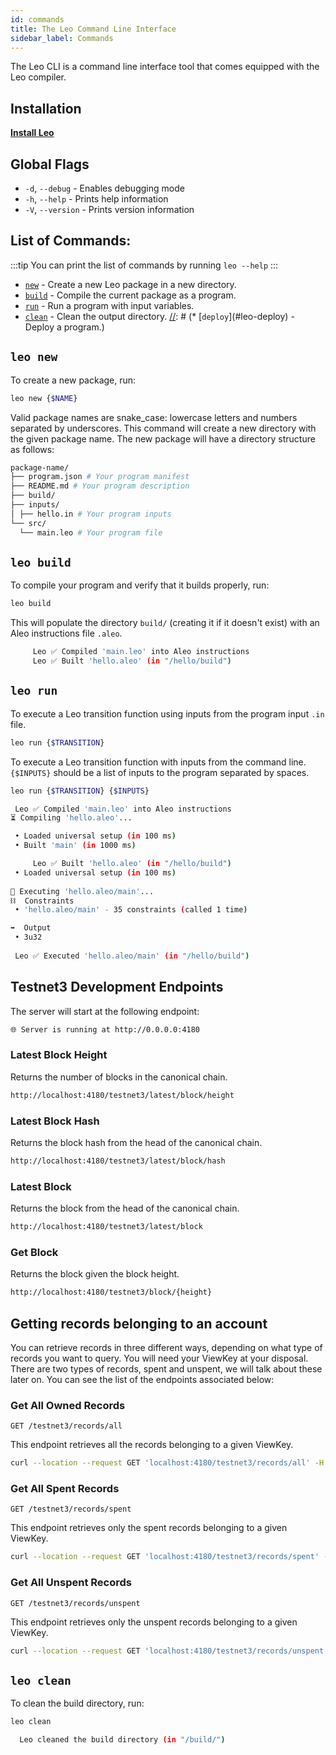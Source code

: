 ```yaml
---
id: commands
title: The Leo Command Line Interface
sidebar_label: Commands
---
```


The Leo CLI is a command line interface tool that comes equipped with the Leo compiler.

## Installation

[**Install Leo**](01_installation.md)

## Global Flags

* `-d`, `--debug` - Enables debugging mode
* `-h`, `--help` - Prints help information
* `-V`, `--version` - Prints version information

## List of Commands:

:::tip
You can print the list of commands by running `leo --help`
:::

* [`new`](#leo-new) - Create a new Leo package in a new directory.
* [`build`](#leo-build) - Compile the current package as a program.
* [`run`](#leo-run) - Run a program with input variables.
* [`clean`](#leo-clean) - Clean the output directory.
[//]: # (* [`deploy`]&#40;#leo-deploy&#41; - Deploy a program.)

[//]: # (* [`node`]&#40;#leo-node&#41; - Start a local development server.)


## `leo new`

To create a new package, run:
```bash
leo new {$NAME}
```

Valid package names are snake_case: lowercase letters and numbers separated by underscores.
This command will create a new directory with the given package name.
The new package will have a directory structure as follows:

```bash
package-name/
├── program.json # Your program manifest
├── README.md # Your program description
├── build/
├── inputs/
│ ├── hello.in # Your program inputs
└── src/
  └── main.leo # Your program file
```

## `leo build`

To compile your program and verify that it builds properly, run:
```bash
leo build
```

[//]: # (The results of compiling `main.leo` or `lib.leo` and it's imported dependencies will be printed:)

[//]: # (```bash title="console output:")

[//]: # ( Compiling Starting...)

[//]: # ( Compiling Compiling main program... &#40;"${NAME}/src/main.leo"&#41;)

[//]: # ( Compiling Complete)

[//]: # (      Done Finished in 10 milliseconds)

[//]: # (```)
This will populate the directory `build/` (creating it if it doesn't exist) with an Aleo instructions file `.aleo`.
```bash title="console output:"
     Leo ✅ Compiled 'main.leo' into Aleo instructions
     Leo ✅ Built 'hello.aleo' (in "/hello/build")
```

## `leo run`

To execute a Leo transition function using inputs from the program input `.in` file.
```bash
leo run {$TRANSITION}
```

To execute a Leo transition function with inputs from the command line.
`{$INPUTS}` should be a list of inputs to the program separated by spaces.
```bash
leo run {$TRANSITION} {$INPUTS}
```


```bash title="console output:"
 Leo ✅ Compiled 'main.leo' into Aleo instructions
⏳ Compiling 'hello.aleo'...

 • Loaded universal setup (in 100 ms)
 • Built 'main' (in 1000 ms)

     Leo ✅ Built 'hello.aleo' (in "/hello/build")
 • Loaded universal setup (in 100 ms)
 
🚀 Executing 'hello.aleo/main'...
⛓  Constraints
 • 'hello.aleo/main' - 35 constraints (called 1 time)

➡️  Output
 • 3u32
 
 Leo ✅ Executed 'hello.aleo/main' (in "/hello/build")
```

[//]: # ()
[//]: # (## `leo node`)

[//]: # ()
[//]: # (To start a local development node and deploy the compiled program run.)

[//]: # (```bash)

[//]: # (leo node start)

[//]: # (```)

[//]: # ()
[//]: # (To start a local development node without deploying the compiled program.)

[//]: # (```bash)

[//]: # (leo node start --nodeploy)

[//]: # (```)

## Testnet3 Development Endpoints

The server will start at the following endpoint:
```bash
🌐 Server is running at http://0.0.0.0:4180
```

### Latest Block Height
Returns the number of blocks in the canonical chain.

```bash
http://localhost:4180/testnet3/latest/block/height
```

### Latest Block Hash
Returns the block hash from the head of the canonical chain.

```bash
http://localhost:4180/testnet3/latest/block/hash
```

### Latest Block
Returns the block from the head of the canonical chain.

```bash
http://localhost:4180/testnet3/latest/block
```

### Get Block
Returns the block given the block height.

```bash
http://localhost:4180/testnet3/block/{height}
```

## Getting records belonging to an account
You can retrieve records in three different ways, depending on what type of records you want to query. You will need your ViewKey at your disposal. There are two types of records, spent and unspent, we will talk about these later on. You can see the list of the endpoints associated below:

### Get All Owned Records
`GET /testnet3/records/all`

This endpoint retrieves all the records belonging to a given ViewKey.

```bash
curl --location --request GET 'localhost:4180/testnet3/records/all' -H 'Content-Type: application/json' -d '"AViewKey1iAf6a7fv6ELA4ECwAth1hDNUJJNNoWNThmREjpybqder"'
```

### Get All Spent Records
`GET /testnet3/records/spent`

This endpoint retrieves only the spent records belonging to a given ViewKey.

```bash
curl --location --request GET 'localhost:4180/testnet3/records/spent' -H 'Content-Type: application/json' -d '"AViewKey1iAf6a7fv6ELA4ECwAth1hDNUJJNNoWNThmREjpybqder"'
```

### Get All Unspent Records
`GET /testnet3/records/unspent`

This endpoint retrieves only the unspent records belonging to a given ViewKey.

```bash
curl --location --request GET 'localhost:4180/testnet3/records/unspent' -H 'Content-Type: application/json' -d '"AViewKey1iAf6a7fv6ELA4ECwAth1hDNUJJNNoWNThmREjpybqder"'
```

[//]: # ()
[//]: # (## `leo deploy`)

[//]: # ()
[//]: # (To deploy a program to Aleo Testnet3 run.)

[//]: # (```bash)

[//]: # (leo deploy)

[//]: # (```)

## `leo clean`

To clean the build directory, run:
```bash
leo clean
```
```bash title="console output:"
  Leo cleaned the build directory (in "/build/")
```

[//]: # (### `leo update`)

[//]: # ()
[//]: # (To download and install the latest Leo version run:)

[//]: # (```bash)

[//]: # (leo update)

[//]: # (```)

[//]: # (```bash title="console output:")

[//]: # (Checking target-arch... x86_64-apple-darwin)

[//]: # (Checking current version... v1.5.3)

[//]: # (Checking latest released version... v1.5.3)

[//]: # (  Updating Leo is already on the latest version 1.5.3)

[//]: # (```)
